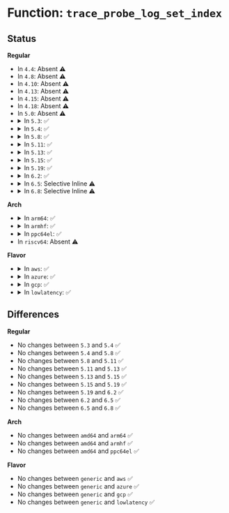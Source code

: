# Function: <code>trace_probe_log_set_index</code>

## Status
<b>Regular</b>
<ul>
<li>
In <code>4.4</code>: Absent ⚠️
</li>
<li>
In <code>4.8</code>: Absent ⚠️
</li>
<li>
In <code>4.10</code>: Absent ⚠️
</li>
<li>
In <code>4.13</code>: Absent ⚠️
</li>
<li>
In <code>4.15</code>: Absent ⚠️
</li>
<li>
In <code>4.18</code>: Absent ⚠️
</li>
<li>
In <code>5.0</code>: Absent ⚠️
</li>
<li>
<details>
<summary>In <code>5.3</code>: ✅</summary>

```c
void trace_probe_log_set_index(int index);
```

**Collision:** Unique Global

**Inline:** No

**Transformation:** False

**Instances:**

```
In kernel/trace/trace_probe.c (ffffffff811cb130)
Location: kernel/trace/trace_probe.c:158
Inline: False
Direct callers:
  - kernel/trace/trace_kprobe.c:trace_kprobe_create
  - kernel/trace/trace_kprobe.c:trace_kprobe_create
  - kernel/trace/trace_kprobe.c:trace_kprobe_create
  - kernel/trace/trace_kprobe.c:trace_kprobe_create
  - kernel/trace/trace_kprobe.c:trace_kprobe_create
  - kernel/trace/trace_kprobe.c:trace_kprobe_create
  - kernel/trace/trace_kprobe.c:trace_kprobe_create
  - kernel/trace/trace_uprobe.c:trace_uprobe_create
  - kernel/trace/trace_uprobe.c:trace_uprobe_create
  - kernel/trace/trace_uprobe.c:trace_uprobe_create
```
**Symbols:**

```
ffffffff811cb130-ffffffff811cb137: trace_probe_log_set_index (STB_GLOBAL)
```
</details>
</li>
<li>
<details>
<summary>In <code>5.4</code>: ✅</summary>

```c
void trace_probe_log_set_index(int index);
```

**Collision:** Unique Global

**Inline:** No

**Transformation:** False

**Instances:**

```
In kernel/trace/trace_probe.c (ffffffff811d7040)
Location: kernel/trace/trace_probe.c:158
Inline: False
Direct callers:
  - kernel/trace/trace_kprobe.c:trace_kprobe_create
  - kernel/trace/trace_kprobe.c:trace_kprobe_create
  - kernel/trace/trace_kprobe.c:trace_kprobe_create
  - kernel/trace/trace_kprobe.c:trace_kprobe_create
  - kernel/trace/trace_kprobe.c:trace_kprobe_create
  - kernel/trace/trace_kprobe.c:trace_kprobe_create
  - kernel/trace/trace_kprobe.c:register_trace_kprobe
  - kernel/trace/trace_kprobe.c:register_trace_kprobe
  - kernel/trace/trace_kprobe.c:register_trace_kprobe
  - kernel/trace/trace_uprobe.c:trace_uprobe_create
  - kernel/trace/trace_uprobe.c:trace_uprobe_create
  - kernel/trace/trace_uprobe.c:trace_uprobe_create
  - kernel/trace/trace_uprobe.c:trace_uprobe_create
  - kernel/trace/trace_uprobe.c:trace_uprobe_create
  - kernel/trace/trace_uprobe.c:trace_uprobe_create
```
**Symbols:**

```
ffffffff811d7040-ffffffff811d7047: trace_probe_log_set_index (STB_GLOBAL)
```
</details>
</li>
<li>
<details>
<summary>In <code>5.8</code>: ✅</summary>

```c
void trace_probe_log_set_index(int index);
```

**Collision:** Unique Global

**Inline:** No

**Transformation:** False

**Instances:**

```
In kernel/trace/trace_probe.c (ffffffff811f3960)
Location: kernel/trace/trace_probe.c:158
Inline: False
Direct callers:
  - kernel/trace/trace_kprobe.c:trace_kprobe_create
  - kernel/trace/trace_kprobe.c:trace_kprobe_create
  - kernel/trace/trace_kprobe.c:trace_kprobe_create
  - kernel/trace/trace_kprobe.c:trace_kprobe_create
  - kernel/trace/trace_kprobe.c:trace_kprobe_create
  - kernel/trace/trace_kprobe.c:trace_kprobe_create
  - kernel/trace/trace_kprobe.c:register_trace_kprobe
  - kernel/trace/trace_kprobe.c:append_trace_kprobe
  - kernel/trace/trace_kprobe.c:append_trace_kprobe
  - kernel/trace/trace_uprobe.c:trace_uprobe_create
  - kernel/trace/trace_uprobe.c:trace_uprobe_create
  - kernel/trace/trace_uprobe.c:trace_uprobe_create
  - kernel/trace/trace_uprobe.c:register_trace_uprobe
  - kernel/trace/trace_uprobe.c:register_trace_uprobe
  - kernel/trace/trace_uprobe.c:register_trace_uprobe
```
**Symbols:**

```
ffffffff811f3960-ffffffff811f3967: trace_probe_log_set_index (STB_GLOBAL)
```
</details>
</li>
<li>
<details>
<summary>In <code>5.11</code>: ✅</summary>

```c
void trace_probe_log_set_index(int index);
```

**Collision:** Unique Global

**Inline:** No

**Transformation:** False

**Instances:**

```
In kernel/trace/trace_probe.c (ffffffff811f2310)
Location: kernel/trace/trace_probe.c:158
Inline: False
Direct callers:
  - kernel/trace/trace_kprobe.c:trace_kprobe_create
  - kernel/trace/trace_kprobe.c:trace_kprobe_create
  - kernel/trace/trace_kprobe.c:trace_kprobe_create
  - kernel/trace/trace_kprobe.c:trace_kprobe_create
  - kernel/trace/trace_kprobe.c:trace_kprobe_create
  - kernel/trace/trace_kprobe.c:trace_kprobe_create
  - kernel/trace/trace_kprobe.c:trace_kprobe_create
  - kernel/trace/trace_kprobe.c:trace_kprobe_create
  - kernel/trace/trace_kprobe.c:register_trace_kprobe
  - kernel/trace/trace_kprobe.c:append_trace_kprobe
  - kernel/trace/trace_kprobe.c:append_trace_kprobe
  - kernel/trace/trace_uprobe.c:trace_uprobe_create
  - kernel/trace/trace_uprobe.c:trace_uprobe_create
  - kernel/trace/trace_uprobe.c:trace_uprobe_create
  - kernel/trace/trace_uprobe.c:register_trace_uprobe
  - kernel/trace/trace_uprobe.c:register_trace_uprobe
  - kernel/trace/trace_uprobe.c:register_trace_uprobe
```
**Symbols:**

```
ffffffff811f2310-ffffffff811f2317: trace_probe_log_set_index (STB_GLOBAL)
```
</details>
</li>
<li>
<details>
<summary>In <code>5.13</code>: ✅</summary>

```c
void trace_probe_log_set_index(int index);
```

**Collision:** Unique Global

**Inline:** No

**Transformation:** False

**Instances:**

```
In kernel/trace/trace_probe.c (ffffffff811f31a0)
Location: kernel/trace/trace_probe.c:158
Inline: False
Direct callers:
  - kernel/trace/trace_kprobe.c:__trace_kprobe_create
  - kernel/trace/trace_kprobe.c:__trace_kprobe_create
  - kernel/trace/trace_kprobe.c:__trace_kprobe_create
  - kernel/trace/trace_kprobe.c:__trace_kprobe_create
  - kernel/trace/trace_kprobe.c:__trace_kprobe_create
  - kernel/trace/trace_kprobe.c:register_trace_kprobe
  - kernel/trace/trace_kprobe.c:append_trace_kprobe
  - kernel/trace/trace_kprobe.c:append_trace_kprobe
  - kernel/trace/trace_uprobe.c:__trace_uprobe_create
  - kernel/trace/trace_uprobe.c:__trace_uprobe_create
  - kernel/trace/trace_uprobe.c:__trace_uprobe_create
  - kernel/trace/trace_uprobe.c:register_trace_uprobe
  - kernel/trace/trace_uprobe.c:append_trace_uprobe
  - kernel/trace/trace_uprobe.c:append_trace_uprobe
```
**Symbols:**

```
ffffffff811f31a0-ffffffff811f31a7: trace_probe_log_set_index (STB_GLOBAL)
```
</details>
</li>
<li>
<details>
<summary>In <code>5.15</code>: ✅</summary>

```c
void trace_probe_log_set_index(int index);
```

**Collision:** Unique Global

**Inline:** No

**Transformation:** False

**Instances:**

```
In kernel/trace/trace_probe.c (ffffffff81224440)
Location: kernel/trace/trace_probe.c:158
Inline: False
Direct callers:
  - kernel/trace/trace_eprobe.c:__trace_eprobe_create
  - kernel/trace/trace_eprobe.c:__trace_eprobe_create
  - kernel/trace/trace_kprobe.c:__trace_kprobe_create
  - kernel/trace/trace_kprobe.c:__trace_kprobe_create
  - kernel/trace/trace_kprobe.c:__trace_kprobe_create
  - kernel/trace/trace_kprobe.c:__trace_kprobe_create
  - kernel/trace/trace_kprobe.c:__trace_kprobe_create
  - kernel/trace/trace_kprobe.c:register_trace_kprobe
  - kernel/trace/trace_kprobe.c:register_trace_kprobe
  - kernel/trace/trace_kprobe.c:append_trace_kprobe
  - kernel/trace/trace_kprobe.c:append_trace_kprobe
  - kernel/trace/trace_uprobe.c:__trace_uprobe_create
  - kernel/trace/trace_uprobe.c:__trace_uprobe_create
  - kernel/trace/trace_uprobe.c:__trace_uprobe_create
  - kernel/trace/trace_uprobe.c:register_trace_uprobe
  - kernel/trace/trace_uprobe.c:register_trace_uprobe
  - kernel/trace/trace_uprobe.c:append_trace_uprobe
  - kernel/trace/trace_uprobe.c:append_trace_uprobe
```
**Symbols:**

```
ffffffff81224440-ffffffff81224447: trace_probe_log_set_index (STB_GLOBAL)
```
</details>
</li>
<li>
<details>
<summary>In <code>5.19</code>: ✅</summary>

```c
void trace_probe_log_set_index(int index);
```

**Collision:** Unique Global

**Inline:** No

**Transformation:** False

**Instances:**

```
In kernel/trace/trace_probe.c (ffffffff812632d0)
Location: kernel/trace/trace_probe.c:158
Inline: False
Direct callers:
  - kernel/trace/trace_eprobe.c:__trace_eprobe_create
  - kernel/trace/trace_eprobe.c:__trace_eprobe_create
  - kernel/trace/trace_kprobe.c:__trace_kprobe_create
  - kernel/trace/trace_kprobe.c:__trace_kprobe_create
  - kernel/trace/trace_kprobe.c:__trace_kprobe_create
  - kernel/trace/trace_kprobe.c:__trace_kprobe_create
  - kernel/trace/trace_kprobe.c:__trace_kprobe_create
  - kernel/trace/trace_kprobe.c:register_trace_kprobe
  - kernel/trace/trace_kprobe.c:register_trace_kprobe
  - kernel/trace/trace_kprobe.c:append_trace_kprobe
  - kernel/trace/trace_kprobe.c:append_trace_kprobe
  - kernel/trace/trace_uprobe.c:__trace_uprobe_create
  - kernel/trace/trace_uprobe.c:__trace_uprobe_create
  - kernel/trace/trace_uprobe.c:__trace_uprobe_create
  - kernel/trace/trace_uprobe.c:register_trace_uprobe
  - kernel/trace/trace_uprobe.c:register_trace_uprobe
  - kernel/trace/trace_uprobe.c:append_trace_uprobe
  - kernel/trace/trace_uprobe.c:append_trace_uprobe
```
**Symbols:**

```
ffffffff812632d0-ffffffff812632dd: trace_probe_log_set_index (STB_GLOBAL)
```
</details>
</li>
<li>
<details>
<summary>In <code>6.2</code>: ✅</summary>

```c
void trace_probe_log_set_index(int index);
```

**Collision:** Unique Global

**Inline:** No

**Transformation:** False

**Instances:**

```
In kernel/trace/trace_probe.c (ffffffff812b4cd0)
Location: kernel/trace/trace_probe.c:165
Inline: False
Direct callers:
  - kernel/trace/trace_eprobe.c:__trace_eprobe_create
  - kernel/trace/trace_eprobe.c:__trace_eprobe_create
  - kernel/trace/trace_eprobe.c:__trace_eprobe_create
  - kernel/trace/trace_eprobe.c:__trace_eprobe_create
  - kernel/trace/trace_kprobe.c:__trace_kprobe_create
  - kernel/trace/trace_kprobe.c:__trace_kprobe_create
  - kernel/trace/trace_kprobe.c:__trace_kprobe_create
  - kernel/trace/trace_kprobe.c:__trace_kprobe_create
  - kernel/trace/trace_kprobe.c:__trace_kprobe_create
  - kernel/trace/trace_kprobe.c:register_trace_kprobe
  - kernel/trace/trace_kprobe.c:register_trace_kprobe
  - kernel/trace/trace_kprobe.c:append_trace_kprobe
  - kernel/trace/trace_kprobe.c:append_trace_kprobe
  - kernel/trace/trace_uprobe.c:__trace_uprobe_create
  - kernel/trace/trace_uprobe.c:__trace_uprobe_create
  - kernel/trace/trace_uprobe.c:__trace_uprobe_create
  - kernel/trace/trace_uprobe.c:register_trace_uprobe
  - kernel/trace/trace_uprobe.c:register_trace_uprobe
  - kernel/trace/trace_uprobe.c:append_trace_uprobe
  - kernel/trace/trace_uprobe.c:append_trace_uprobe
```
**Symbols:**

```
ffffffff812b4cd0-ffffffff812b4cdd: trace_probe_log_set_index (STB_GLOBAL)
```
</details>
</li>
<li>
<details>
<summary>In <code>6.5</code>: Selective Inline ⚠️</summary>

```c
void trace_probe_log_set_index(int index);
```

**Collision:** Unique Global

**Inline:** Selective

**Transformation:** False

**Instances:**

```
In kernel/trace/trace_probe.c (ffffffff812d947b)
Location: kernel/trace/trace_probe.c:169
Inline: True
Inline callers:
  - kernel/trace/trace_probe.c:traceprobe_expand_meta_args
  - kernel/trace/trace_probe.c:traceprobe_expand_meta_args
Direct callers:
  - kernel/trace/trace_eprobe.c:__trace_eprobe_create
  - kernel/trace/trace_eprobe.c:__trace_eprobe_create
  - kernel/trace/trace_eprobe.c:__trace_eprobe_create
  - kernel/trace/trace_eprobe.c:__trace_eprobe_create
  - kernel/trace/trace_kprobe.c:__trace_kprobe_create
  - kernel/trace/trace_kprobe.c:__trace_kprobe_create
  - kernel/trace/trace_kprobe.c:__trace_kprobe_create
  - kernel/trace/trace_kprobe.c:__trace_kprobe_create
  - kernel/trace/trace_kprobe.c:__trace_kprobe_create
  - kernel/trace/trace_kprobe.c:register_trace_kprobe
  - kernel/trace/trace_kprobe.c:register_trace_kprobe
  - kernel/trace/trace_kprobe.c:append_trace_kprobe
  - kernel/trace/trace_kprobe.c:append_trace_kprobe
  - kernel/trace/trace_uprobe.c:__trace_uprobe_create
  - kernel/trace/trace_uprobe.c:__trace_uprobe_create
  - kernel/trace/trace_uprobe.c:__trace_uprobe_create
  - kernel/trace/trace_uprobe.c:register_trace_uprobe
  - kernel/trace/trace_uprobe.c:register_trace_uprobe
  - kernel/trace/trace_uprobe.c:append_trace_uprobe
  - kernel/trace/trace_uprobe.c:append_trace_uprobe
  - kernel/trace/trace_fprobe.c:__trace_fprobe_create
  - kernel/trace/trace_fprobe.c:__trace_fprobe_create
  - kernel/trace/trace_fprobe.c:__trace_fprobe_create
  - kernel/trace/trace_fprobe.c:__trace_fprobe_create
  - kernel/trace/trace_fprobe.c:__trace_fprobe_create
  - kernel/trace/trace_fprobe.c:__trace_fprobe_create
  - kernel/trace/trace_fprobe.c:__trace_fprobe_create
  - kernel/trace/trace_fprobe.c:register_trace_fprobe
  - kernel/trace/trace_fprobe.c:append_trace_fprobe
  - kernel/trace/trace_fprobe.c:append_trace_fprobe
  - kernel/trace/trace_fprobe.c:append_trace_fprobe
```
**Symbols:**

```
ffffffff812d78d0-ffffffff812d78dd: trace_probe_log_set_index (STB_GLOBAL)
```
</details>
</li>
<li>
<details>
<summary>In <code>6.8</code>: Selective Inline ⚠️</summary>

```c
void trace_probe_log_set_index(int index);
```

**Collision:** Unique Global

**Inline:** Selective

**Transformation:** False

**Instances:**

```
In kernel/trace/trace_probe.c (ffffffff812f73ae)
Location: kernel/trace/trace_probe.c:170
Inline: True
Inline callers:
  - kernel/trace/trace_probe.c:traceprobe_expand_meta_args
  - kernel/trace/trace_probe.c:traceprobe_expand_meta_args
Direct callers:
  - kernel/trace/trace_eprobe.c:__trace_eprobe_create
  - kernel/trace/trace_eprobe.c:__trace_eprobe_create
  - kernel/trace/trace_eprobe.c:__trace_eprobe_create
  - kernel/trace/trace_eprobe.c:__trace_eprobe_create
  - kernel/trace/trace_kprobe.c:__trace_kprobe_create
  - kernel/trace/trace_kprobe.c:__trace_kprobe_create
  - kernel/trace/trace_kprobe.c:__trace_kprobe_create
  - kernel/trace/trace_kprobe.c:__trace_kprobe_create
  - kernel/trace/trace_kprobe.c:__trace_kprobe_create
  - kernel/trace/trace_kprobe.c:register_trace_kprobe
  - kernel/trace/trace_kprobe.c:register_trace_kprobe
  - kernel/trace/trace_kprobe.c:append_trace_kprobe
  - kernel/trace/trace_kprobe.c:append_trace_kprobe
  - kernel/trace/trace_uprobe.c:__trace_uprobe_create
  - kernel/trace/trace_uprobe.c:__trace_uprobe_create
  - kernel/trace/trace_uprobe.c:__trace_uprobe_create
  - kernel/trace/trace_uprobe.c:register_trace_uprobe
  - kernel/trace/trace_uprobe.c:register_trace_uprobe
  - kernel/trace/trace_uprobe.c:append_trace_uprobe
  - kernel/trace/trace_uprobe.c:append_trace_uprobe
  - kernel/trace/trace_fprobe.c:__trace_fprobe_create
  - kernel/trace/trace_fprobe.c:__trace_fprobe_create
  - kernel/trace/trace_fprobe.c:__trace_fprobe_create
  - kernel/trace/trace_fprobe.c:__trace_fprobe_create
  - kernel/trace/trace_fprobe.c:__trace_fprobe_create
  - kernel/trace/trace_fprobe.c:__trace_fprobe_create
  - kernel/trace/trace_fprobe.c:__trace_fprobe_create
  - kernel/trace/trace_fprobe.c:__trace_fprobe_create
  - kernel/trace/trace_fprobe.c:register_trace_fprobe
  - kernel/trace/trace_fprobe.c:append_trace_fprobe
  - kernel/trace/trace_fprobe.c:append_trace_fprobe
  - kernel/trace/trace_fprobe.c:append_trace_fprobe
```
**Symbols:**

```
ffffffff812f5250-ffffffff812f525d: trace_probe_log_set_index (STB_GLOBAL)
```
</details>
</li>
</ul>
<b>Arch</b>
<ul>
<li>
<details>
<summary>In <code>arm64</code>: ✅</summary>

```c
void trace_probe_log_set_index(int index);
```

**Collision:** Unique Global

**Inline:** No

**Transformation:** False

**Instances:**

```
In kernel/trace/trace_probe.c (ffff8000102572e0)
Location: kernel/trace/trace_probe.c:158
Inline: False
Direct callers:
  - kernel/trace/trace_kprobe.c:trace_kprobe_create
  - kernel/trace/trace_kprobe.c:trace_kprobe_create
  - kernel/trace/trace_kprobe.c:trace_kprobe_create
  - kernel/trace/trace_kprobe.c:trace_kprobe_create
  - kernel/trace/trace_kprobe.c:trace_kprobe_create
  - kernel/trace/trace_kprobe.c:trace_kprobe_create
  - kernel/trace/trace_kprobe.c:register_trace_kprobe
  - kernel/trace/trace_kprobe.c:register_trace_kprobe
  - kernel/trace/trace_kprobe.c:register_trace_kprobe
  - kernel/trace/trace_uprobe.c:trace_uprobe_create
  - kernel/trace/trace_uprobe.c:trace_uprobe_create
  - kernel/trace/trace_uprobe.c:trace_uprobe_create
  - kernel/trace/trace_uprobe.c:trace_uprobe_create
  - kernel/trace/trace_uprobe.c:trace_uprobe_create
  - kernel/trace/trace_uprobe.c:trace_uprobe_create
```
**Symbols:**

```
ffff8000102572e0-ffff8000102572ec: trace_probe_log_set_index (STB_GLOBAL)
```
</details>
</li>
<li>
<details>
<summary>In <code>armhf</code>: ✅</summary>

```c
void trace_probe_log_set_index(int index);
```

**Collision:** Unique Global

**Inline:** No

**Transformation:** False

**Instances:**

```
In kernel/trace/trace_probe.c (c048a490)
Location: kernel/trace/trace_probe.c:158
Inline: False
Direct callers:
  - kernel/trace/trace_kprobe.c:trace_kprobe_create
  - kernel/trace/trace_kprobe.c:trace_kprobe_create
  - kernel/trace/trace_kprobe.c:trace_kprobe_create
  - kernel/trace/trace_kprobe.c:trace_kprobe_create
  - kernel/trace/trace_kprobe.c:trace_kprobe_create
  - kernel/trace/trace_kprobe.c:trace_kprobe_create
  - kernel/trace/trace_kprobe.c:register_trace_kprobe
  - kernel/trace/trace_kprobe.c:register_trace_kprobe
  - kernel/trace/trace_kprobe.c:register_trace_kprobe
  - kernel/trace/trace_uprobe.c:trace_uprobe_create
  - kernel/trace/trace_uprobe.c:trace_uprobe_create
  - kernel/trace/trace_uprobe.c:trace_uprobe_create
  - kernel/trace/trace_uprobe.c:trace_uprobe_create
  - kernel/trace/trace_uprobe.c:trace_uprobe_create
  - kernel/trace/trace_uprobe.c:trace_uprobe_create
```
**Symbols:**

```
c048a490-c048a4ac: trace_probe_log_set_index (STB_GLOBAL)
```
</details>
</li>
<li>
<details>
<summary>In <code>ppc64el</code>: ✅</summary>

```c
void trace_probe_log_set_index(int index);
```

**Collision:** Unique Global

**Inline:** No

**Transformation:** False

**Instances:**

```
In kernel/trace/trace_probe.c (c0000000002f8c20)
Location: kernel/trace/trace_probe.c:158
Inline: False
Direct callers:
  - kernel/trace/trace_kprobe.c:trace_kprobe_create
  - kernel/trace/trace_kprobe.c:trace_kprobe_create
  - kernel/trace/trace_kprobe.c:trace_kprobe_create
  - kernel/trace/trace_kprobe.c:trace_kprobe_create
  - kernel/trace/trace_kprobe.c:trace_kprobe_create
  - kernel/trace/trace_kprobe.c:trace_kprobe_create
  - kernel/trace/trace_kprobe.c:trace_kprobe_create
  - kernel/trace/trace_kprobe.c:register_trace_kprobe
  - kernel/trace/trace_kprobe.c:register_trace_kprobe
  - kernel/trace/trace_kprobe.c:register_trace_kprobe
  - kernel/trace/trace_uprobe.c:trace_uprobe_create
  - kernel/trace/trace_uprobe.c:trace_uprobe_create
  - kernel/trace/trace_uprobe.c:trace_uprobe_create
  - kernel/trace/trace_uprobe.c:trace_uprobe_create
  - kernel/trace/trace_uprobe.c:trace_uprobe_create
  - kernel/trace/trace_uprobe.c:trace_uprobe_create
```
**Symbols:**

```
c0000000002f8c20-c0000000002f8c34: trace_probe_log_set_index (STB_GLOBAL)
```
</details>
</li>
<li>
In <code>riscv64</code>: Absent ⚠️
</li>
</ul>
<b>Flavor</b>
<ul>
<li>
<details>
<summary>In <code>aws</code>: ✅</summary>

```c
void trace_probe_log_set_index(int index);
```

**Collision:** Unique Global

**Inline:** No

**Transformation:** False

**Instances:**

```
In kernel/trace/trace_probe.c (ffffffff811cf660)
Location: kernel/trace/trace_probe.c:158
Inline: False
Direct callers:
  - kernel/trace/trace_kprobe.c:trace_kprobe_create
  - kernel/trace/trace_kprobe.c:trace_kprobe_create
  - kernel/trace/trace_kprobe.c:trace_kprobe_create
  - kernel/trace/trace_kprobe.c:trace_kprobe_create
  - kernel/trace/trace_kprobe.c:trace_kprobe_create
  - kernel/trace/trace_kprobe.c:trace_kprobe_create
  - kernel/trace/trace_kprobe.c:register_trace_kprobe
  - kernel/trace/trace_kprobe.c:register_trace_kprobe
  - kernel/trace/trace_kprobe.c:register_trace_kprobe
  - kernel/trace/trace_uprobe.c:trace_uprobe_create
  - kernel/trace/trace_uprobe.c:trace_uprobe_create
  - kernel/trace/trace_uprobe.c:trace_uprobe_create
  - kernel/trace/trace_uprobe.c:trace_uprobe_create
  - kernel/trace/trace_uprobe.c:trace_uprobe_create
  - kernel/trace/trace_uprobe.c:trace_uprobe_create
```
**Symbols:**

```
ffffffff811cf660-ffffffff811cf667: trace_probe_log_set_index (STB_GLOBAL)
```
</details>
</li>
<li>
<details>
<summary>In <code>azure</code>: ✅</summary>

```c
void trace_probe_log_set_index(int index);
```

**Collision:** Unique Global

**Inline:** No

**Transformation:** False

**Instances:**

```
In kernel/trace/trace_probe.c (ffffffff811c2430)
Location: kernel/trace/trace_probe.c:158
Inline: False
Direct callers:
  - kernel/trace/trace_kprobe.c:trace_kprobe_create
  - kernel/trace/trace_kprobe.c:trace_kprobe_create
  - kernel/trace/trace_kprobe.c:trace_kprobe_create
  - kernel/trace/trace_kprobe.c:trace_kprobe_create
  - kernel/trace/trace_kprobe.c:trace_kprobe_create
  - kernel/trace/trace_kprobe.c:trace_kprobe_create
  - kernel/trace/trace_kprobe.c:register_trace_kprobe
  - kernel/trace/trace_kprobe.c:register_trace_kprobe
  - kernel/trace/trace_kprobe.c:register_trace_kprobe
  - kernel/trace/trace_uprobe.c:trace_uprobe_create
  - kernel/trace/trace_uprobe.c:trace_uprobe_create
  - kernel/trace/trace_uprobe.c:trace_uprobe_create
  - kernel/trace/trace_uprobe.c:trace_uprobe_create
  - kernel/trace/trace_uprobe.c:trace_uprobe_create
  - kernel/trace/trace_uprobe.c:trace_uprobe_create
```
**Symbols:**

```
ffffffff811c2430-ffffffff811c2437: trace_probe_log_set_index (STB_GLOBAL)
```
</details>
</li>
<li>
<details>
<summary>In <code>gcp</code>: ✅</summary>

```c
void trace_probe_log_set_index(int index);
```

**Collision:** Unique Global

**Inline:** No

**Transformation:** False

**Instances:**

```
In kernel/trace/trace_probe.c (ffffffff811cd430)
Location: kernel/trace/trace_probe.c:158
Inline: False
Direct callers:
  - kernel/trace/trace_kprobe.c:trace_kprobe_create
  - kernel/trace/trace_kprobe.c:trace_kprobe_create
  - kernel/trace/trace_kprobe.c:trace_kprobe_create
  - kernel/trace/trace_kprobe.c:trace_kprobe_create
  - kernel/trace/trace_kprobe.c:trace_kprobe_create
  - kernel/trace/trace_kprobe.c:trace_kprobe_create
  - kernel/trace/trace_kprobe.c:register_trace_kprobe
  - kernel/trace/trace_kprobe.c:register_trace_kprobe
  - kernel/trace/trace_kprobe.c:register_trace_kprobe
  - kernel/trace/trace_uprobe.c:trace_uprobe_create
  - kernel/trace/trace_uprobe.c:trace_uprobe_create
  - kernel/trace/trace_uprobe.c:trace_uprobe_create
  - kernel/trace/trace_uprobe.c:trace_uprobe_create
  - kernel/trace/trace_uprobe.c:trace_uprobe_create
  - kernel/trace/trace_uprobe.c:trace_uprobe_create
```
**Symbols:**

```
ffffffff811cd430-ffffffff811cd437: trace_probe_log_set_index (STB_GLOBAL)
```
</details>
</li>
<li>
<details>
<summary>In <code>lowlatency</code>: ✅</summary>

```c
void trace_probe_log_set_index(int index);
```

**Collision:** Unique Global

**Inline:** No

**Transformation:** False

**Instances:**

```
In kernel/trace/trace_probe.c (ffffffff811db690)
Location: kernel/trace/trace_probe.c:158
Inline: False
Direct callers:
  - kernel/trace/trace_kprobe.c:trace_kprobe_create
  - kernel/trace/trace_kprobe.c:trace_kprobe_create
  - kernel/trace/trace_kprobe.c:trace_kprobe_create
  - kernel/trace/trace_kprobe.c:trace_kprobe_create
  - kernel/trace/trace_kprobe.c:trace_kprobe_create
  - kernel/trace/trace_kprobe.c:trace_kprobe_create
  - kernel/trace/trace_kprobe.c:register_trace_kprobe
  - kernel/trace/trace_kprobe.c:register_trace_kprobe
  - kernel/trace/trace_kprobe.c:register_trace_kprobe
  - kernel/trace/trace_uprobe.c:trace_uprobe_create
  - kernel/trace/trace_uprobe.c:trace_uprobe_create
  - kernel/trace/trace_uprobe.c:trace_uprobe_create
  - kernel/trace/trace_uprobe.c:trace_uprobe_create
  - kernel/trace/trace_uprobe.c:trace_uprobe_create
  - kernel/trace/trace_uprobe.c:trace_uprobe_create
```
**Symbols:**

```
ffffffff811db690-ffffffff811db697: trace_probe_log_set_index (STB_GLOBAL)
```
</details>
</li>
</ul>

## Differences
<b>Regular</b>
<ul>
<li>
No changes between <code>5.3</code> and <code>5.4</code> ✅
</li>
<li>
No changes between <code>5.4</code> and <code>5.8</code> ✅
</li>
<li>
No changes between <code>5.8</code> and <code>5.11</code> ✅
</li>
<li>
No changes between <code>5.11</code> and <code>5.13</code> ✅
</li>
<li>
No changes between <code>5.13</code> and <code>5.15</code> ✅
</li>
<li>
No changes between <code>5.15</code> and <code>5.19</code> ✅
</li>
<li>
No changes between <code>5.19</code> and <code>6.2</code> ✅
</li>
<li>
No changes between <code>6.2</code> and <code>6.5</code> ✅
</li>
<li>
No changes between <code>6.5</code> and <code>6.8</code> ✅
</li>
</ul>
<b>Arch</b>
<ul>
<li>
No changes between <code>amd64</code> and <code>arm64</code> ✅
</li>
<li>
No changes between <code>amd64</code> and <code>armhf</code> ✅
</li>
<li>
No changes between <code>amd64</code> and <code>ppc64el</code> ✅
</li>
</ul>
<b>Flavor</b>
<ul>
<li>
No changes between <code>generic</code> and <code>aws</code> ✅
</li>
<li>
No changes between <code>generic</code> and <code>azure</code> ✅
</li>
<li>
No changes between <code>generic</code> and <code>gcp</code> ✅
</li>
<li>
No changes between <code>generic</code> and <code>lowlatency</code> ✅
</li>
</ul>
